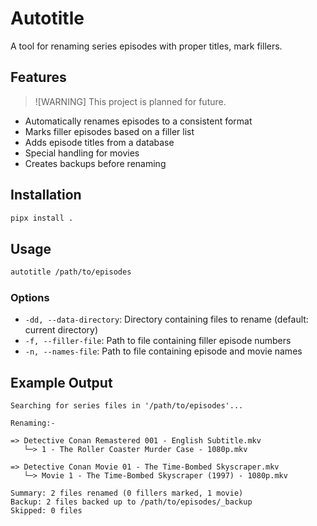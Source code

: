 # Autotitle

A tool for renaming series episodes with proper titles, mark fillers.

## Features

>![WARNING]
> This project is planned for future.

- Automatically renames episodes to a consistent format
- Marks filler episodes based on a filler list
- Adds episode titles from a database
- Special handling for movies
- Creates backups before renaming

## Installation
<!-- 
```bash
pip install autotitle
```
Or install directly from this repository:
 -->

```bash
pipx install .
```

## Usage

```bash
autotitle /path/to/episodes
```

### Options

- `-dd, --data-directory`: Directory containing files to rename (default: current directory)
- `-f, --filler-file`: Path to file containing filler episode numbers
- `-n, --names-file`: Path to file containing episode and movie names


## Example Output

```
Searching for series files in '/path/to/episodes'...

Renaming:-

=> Detective Conan Remastered 001 - English Subtitle.mkv
   └─> 1 - The Roller Coaster Murder Case - 1080p.mkv

=> Detective Conan Movie 01 - The Time-Bombed Skyscraper.mkv
   └─> Movie 1 - The Time-Bombed Skyscraper (1997) - 1080p.mkv

Summary: 2 files renamed (0 fillers marked, 1 movie)
Backup: 2 files backed up to /path/to/episodes/_backup
Skipped: 0 files
```
